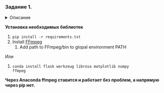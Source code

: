 ### Задание 1.

<details>
 <summary>Описание</summary>
  <p> 
    Напишите web-сервис на python, у которого будет html страничка с кнопкой upload mp3. Web-сервис должен преобразовать аудиозапись в изображение её частотного спектра и показать на странице.
  </p>
</details>


**Установка необходимых библиотек**

1. <code>pip install -r requirements.txt</code>
2. Install [FFmpeg](https://github.com/BtbN/FFmpeg-Builds/releases)
    1. Add path to FFmpeg/bin to glopal environment PATH 

Или

1. <code>conda install flask werkzeug librosa matplotlib numpy ffmpeg</code>

**Через Anaconda ffmpeg ставится и работает без проблем, а напрямую через pip нет.**
